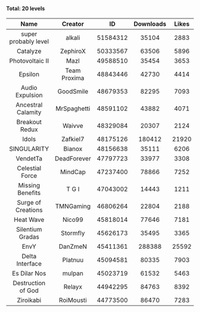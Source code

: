 #### Total: 20 levels

| Name | Creator | ID | Downloads | Likes |
|:---:|:---:|:---:|:---:|:---:|
| super probably level | alkali | 51584312 | 35104 | 2883
| Catalyze | ZephiroX | 50333567 | 63506 | 5896
| Photovoltaic II | Mazl | 49588510 | 35454 | 3653
| Epsilon | Team Proxima | 48843446 | 42730 | 4414
| Audio Expulsion | GoodSmile | 48679353 | 82295 | 7093
| Ancestral Calamity | MrSpaghetti | 48591102 | 43882 | 4071
| Breakout Redux | Waivve | 48329084 | 20307 | 2124
| Idols | Zafkiel7 | 48175126 | 180412 | 21920
| SINGULARITY | Bianox | 48156638 | 35111 | 6206
| VendetTa | DeadForever | 47797723 | 33977 | 3308
| Celestial Force  | MindCap | 47237400 | 78866 | 7252
| Missing Benefits | T G I | 47043002 | 14443 | 1211
| Surge of Creations | TMNGaming | 46806264 | 22804 | 2188
| Heat Wave | Nico99 | 45818014 | 77646 | 7181
| Silentium Gradas | Stormfly | 45626173 | 35495 | 3365
| EnvY | DanZmeN | 45411361 | 288388 | 25592
| Delta Interface | Platnuu | 45094581 | 80335 | 7903
| Es Dilar Nos | mulpan | 45023719 | 61532 | 5463
| Destruction of God | Relayx | 44942295 | 84763 | 8392
| Ziroikabi | RoiMousti | 44773500 | 86470 | 7283
